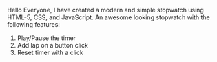 Hello Everyone,
I have created a modern and simple stopwatch using HTML-5, CSS, and JavaScript.
An awesome looking stopwatch with the following features:
1. Play/Pause the timer
2. Add lap on a button click
3. Reset timer with a click
